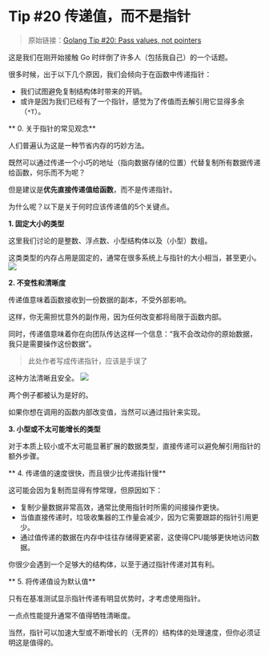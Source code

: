 # Tip #20 传递值，而不是指针

> 原始链接：[Golang Tip #20: Pass values, not pointers](https://twitter.com/func25/status/1757387675085279437)

这是我们在刚开始接触 Go 时绊倒了许多人（包括我自己）的一个话题。

很多时候，出于以下几个原因，我们会倾向于在函数中传递指针：

- 我们试图避免复制结构体时带来的开销。
- 或许是因为我们已经有了一个指针，感觉为了传值而去解引用它显得多余（`*T`）。

** 0. 关于指针的常见观念**

人们普遍认为这是一种节省内存的巧妙方法。

既然可以通过传递一个小巧的地址（指向数据存储的位置）代替复制所有数据传递给函数，何乐而不为呢？

但是建议是**优先直接传递值给函数**，而不是传递指针。

为什么呢？以下是关于何时应该传递值的5个关键点。

**1. 固定大小的类型**

这里我们讨论的是整数、浮点数、小型结构体以及（小型）数组。

这类类型的内存占用是固定的，通常在很多系统上与指针的大小相当，甚至更小。
![](./images/020/1.png)

**2. 不变性和清晰度**

传递值意味着函数接收到一份数据的副本，不受外部影响。

这样，你无需担忧意外的副作用，因为任何改变都将局限于函数内部。

同时，传递值意味着你在向团队传达这样一个信息：“我不会改动你的原始数据，我只是需要操作这份数据”。

> 此处作者写成传递指针，应该是手误了

这种方法清晰且安全。
![](./images/020/2.png)

两个例子都被认为是好的。

如果你想在调用的函数内部改变值，当然可以通过指针来实现。

**3. 小型或不太可能增长的类型**

对于本质上较小或不太可能显著扩展的数据类型，直接传递可以避免解引用指针的额外步骤。

** 4. 传递值的速度很快，而且很少比传递指针慢**

这可能会因为复制而显得有悖常理，但原因如下：

- 复制少量数据非常高效，通常比使用指针时所需的间接操作更快。
- 当值直接传递时，垃圾收集器的工作量会减少，因为它需要跟踪的指针引用更少。
- 通过值传递的数据在内存中往往存储得更紧密，这使得CPU能够更快地访问数据。

你很少会遇到一个足够大的结构体，以至于通过指针传递对其有利。

** 5. 将传递值设为默认值**

只有在基准测试显示指针传递有明显优势时，才考虑使用指针。

一点点性能提升通常不值得牺牲清晰度。

当然，指针可以加速大型或不断增长的（无界的）结构体的处理速度，但你必须证明这是值得的。
